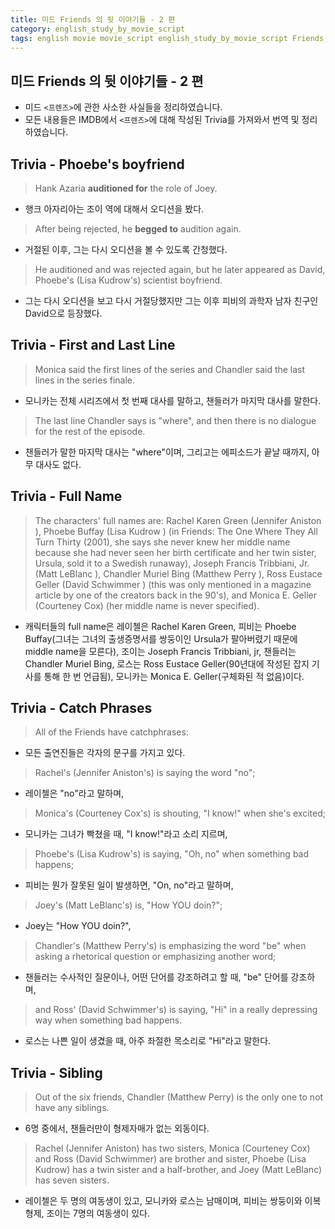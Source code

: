 ```yaml
---
title: 미드 Friends 의 뒷 이야기들 - 2 편
category: english_study_by_movie_script
tags: english movie movie_script english_study_by_movie_script Friends
---
```


## 미드 Friends 의 뒷 이야기들 - 2 편

- 미드 `<프렌즈>`에 관한 사소한 사실들을 정리하였습니다. 
- 모든 내용들은 IMDB에서 `<프렌즈>`에 대해 작성된 Trivia를 가져와서 번역 및 정리하였습니다.

## Trivia - Phoebe's boyfriend

> Hank Azaria **auditioned for** the role of Joey. 

- 행크 아자리아는 조이 역에 대해서 오디션을 봤다.

> After being rejected, he **begged to** audition again. 

- 거절된 이후, 그는 다시 오디션을 볼 수 있도록 간청했다.

> He auditioned and was rejected again, but he later appeared as David, Phoebe's (Lisa Kudrow's) scientist boyfriend.

- 그는 다시 오디션을 보고 다시 거절당했지만 그는 이후 피비의 과학자 남자 친구인 David으로 등장했다.

## Trivia - First and Last Line

> Monica said the first lines of the series and Chandler said the last lines in the series finale. 

- 모니카는 전체 시리즈에서 첫 번째 대사를 말하고, 챈들러가 마지막 대사를 말한다.

> The last line Chandler says is "where", and then there is no dialogue for the rest of the episode.

- 챈들러가 말한 마지막 대사는 "where"이며, 그리고는 에피소드가 끝날 때까지, 아무 대사도 없다.

## Trivia - Full Name

> The characters' full names are: Rachel Karen Green (Jennifer Aniston ), Phoebe Buffay (Lisa Kudrow ) (in Friends: The One Where They All Turn Thirty (2001), she says she never knew her middle name because she had never seen her birth certificate and her twin sister, Ursula, sold it to a Swedish runaway), Joseph Francis Tribbiani, Jr. (Matt LeBlanc ), Chandler Muriel Bing (Matthew Perry ), Ross Eustace Geller (David Schwimmer ) (this was only mentioned in a magazine article by one of the creators back in the 90's), and Monica E. Geller (Courteney Cox) (her middle name is never specified).

- 캐릭터들의 full name은 레이첼은 Rachel Karen Green, 피비는 Phoebe Buffay(그녀는 그녀의 출생증명서를 쌍둥이인 Ursula가 팔아버렸기 때문에 middle name을 모른다), 조이는 Joseph Francis Tribbiani, jr, 챈들러는 Chandler Muriel Bing, 로스는 Ross Eustace Geller(90년대에 작성된 잡지 기사를 통해 한 번 언급됨), 모니카는 Monica E. Geller(구체화된 적 없음)이다.

## Trivia - Catch Phrases

> All of the Friends have catchphrases: 

- 모든 출연진들은 각자의 문구를 가지고 있다.

> Rachel's (Jennifer Aniston's) is saying the word "no"; 

- 레이첼은 "no"라고 말하며, 

> Monica's (Courteney Cox's) is shouting, "I know!" when she's excited; 

- 모니카는 그녀가 빡쳤을 때, "I know!"라고 소리 지르며,

> Phoebe's (Lisa Kudrow's) is saying, "Oh, no" when something bad happens; 

- 피비는 뭔가 잘못된 일이 발생하면, "On, no"라고 말하며,

> Joey's (Matt LeBlanc's) is, "How YOU doin?"; 

- Joey는 "How YOU doin?", 

> Chandler's (Matthew Perry's) is emphasizing the word "be" when asking a rhetorical question or emphasizing another word; 

- 챈들러는 수사적인 질문이나, 어떤 단어를 강조하려고 할 때, "be" 단어를 강조하며, 

> and Ross' (David Schwimmer's) is saying, "Hi" in a really depressing way when something bad happens.

- 로스는 나쁜 일이 생겼을 때, 아주 좌절한 목소리로 "Hi"라고 말한다.

## Trivia - Sibling

> Out of the six friends, Chandler (Matthew Perry) is the only one to not have any siblings. 

- 6명 중에서, 챈들러만이 형제자매가 없는 외동이다.

> Rachel (Jennifer Aniston) has two sisters, Monica (Courteney Cox) and Ross (David Schwimmer) are brother and sister, Phoebe (Lisa Kudrow) has a twin sister and a half-brother, and Joey (Matt LeBlanc) has seven sisters.

- 레이첼은 두 명의 여동생이 있고, 모니카와 로스는 남매이며, 피비는 쌍둥이와 이복형제, 조이는 7명의 여동생이 있다.
